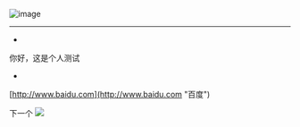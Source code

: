 ![image](https://github.com/grooveguang/MyDocumentForJava/blob/master/img/2%(5).jpg)

****
*
你好，这是个人测试

*
[http://www.baidu.com](http://www.baidu.com "百度")

下一个
![](https://github.com/grooveguang/MyDocumentForJava/blob/master/img/2%(8).jpg)


